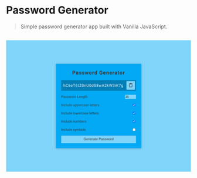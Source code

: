 # Password Generator

> Simple password generator app built with Vanilla JavaScript.

<h2 align="center">
  <img src="./screenshot.png" alt="password-generator" width="600px" />
  <br>
</h2>
